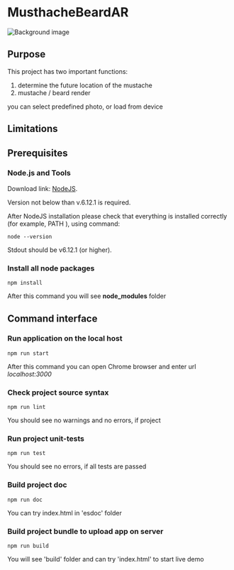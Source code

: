 # MusthacheBeardAR
![Background image](http://pngimg.com/uploads/moustache/moustache_PNG18.png)
## Purpose

This project has two important functions:
1. determine the future location of the mustache
2. mustache / beard render

you can select predefined photo, or load from device

## Limitations


## Prerequisites

### Node.js and Tools

Download link:
[NodeJS](https://nodejs.org/en/download/).

Version not below than v.6.12.1 is required.

After NodeJS installation please check that everything is installed correctly (for example, PATH ), using command:
```
node --version
```
Stdout should be
v6.12.1 (or higher).

### Install all node packages

```
npm install
```

After this command you will see **node_modules** folder

## Command interface

### Run application on the local host

```
npm run start
```

After this command you can open Chrome browser and enter url *localhost:3000*

### Check project source syntax

```
npm run lint
```

You should see no warnings and no errors, if project

### Run project unit-tests

```
npm run test
```

You should see no errors, if all tests are passed

### Build project doc
```
npm run doc
```
You can try index.html in 'esdoc' folder

### Build project bundle to upload app on server
```
npm run build
```
You will see 'build' folder and can try 'index.html' to start live demo
